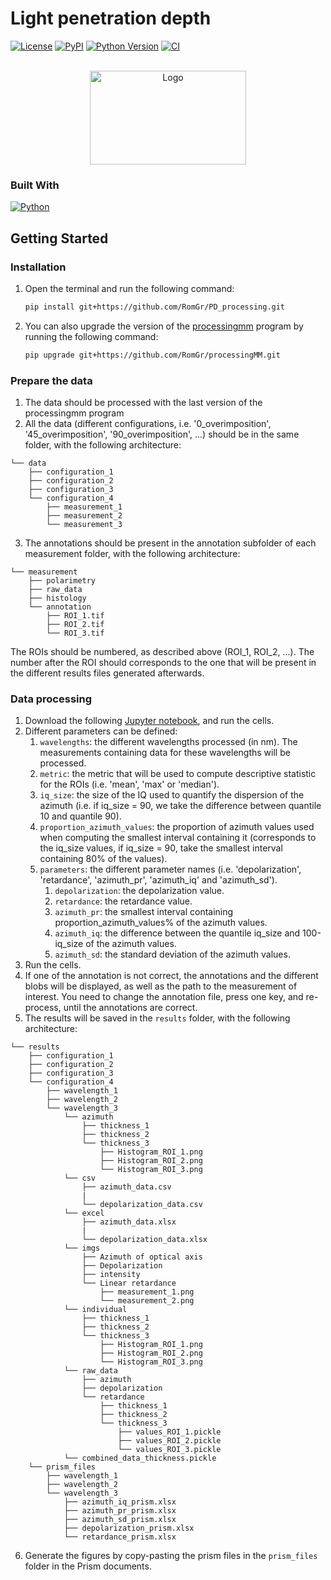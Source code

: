 # Light penetration depth 

[![License](https://img.shields.io/pypi/l/penetration_depth.svg?color=green)](https://github.com/RomGr/penetration_depth/raw/main/LICENSE)
[![PyPI](https://img.shields.io/pypi/v/penetration_depth.svg?color=green)](https://pypi.org/project/penetration_depth)
[![Python Version](https://img.shields.io/pypi/pyversions/penetration_depth.svg?color=green)](https://python.org)
[![CI](https://github.com/RomGr/PD_processing/actions/workflows/ci.yml/badge.svg)](https://github.com/RomGr/PD_processing/actions/workflows/ci.yml)

<!-- PROJECT LOGO -->
<br />
<div align="center">
    <img src="images/LOGO_HORAO_NEG 1.jpg" alt="Logo" width="250" height="150">
</div>

### Built With 
[![Python][Python.js]][Python-url]

<!-- ABOUT THE PROJECT -->
## Getting Started

### Installation
1. Open the terminal and run the following command:
    ```sh
    pip install git+https://github.com/RomGr/PD_processing.git
    ```
2. You can also upgrade the version of the [processingmm](https://github.com/RomGr/processingMM.git) program by running the following command:
    ```sh
    pip upgrade git+https://github.com/RomGr/processingMM.git
    ```

### Prepare the data
1. The data should be processed with the last version of the processingmm program
2. All the data (different configurations, i.e. '0_overimposition', '45_overimposition', '90_overimposition', ...) should be in the same folder, with the following architecture:
```
└── data
    ├── configuration_1
    ├── configuration_2
    ├── configuration_3
    └── configuration_4
        ├── measurement_1
        ├── measurement_2
        └── measurement_3
```
3. The annotations should be present in the annotation subfolder of each measurement folder, with the following architecture:
```
└── measurement
    ├── polarimetry
    ├── raw_data
    ├── histology
    └── annotation
        ├── ROI_1.tif
        ├── ROI_2.tif
        └── ROI_3.tif
```  
The ROIs should be numbered, as described above (ROI_1, ROI_2, ...). The number after the ROI should corresponds to the one that will be present in the different results files generated afterwards.

### Data processing
1. Download the following [Jupyter notebook](https://github.com/RomGr/PD_processing/blob/main/PD_analysis.ipynb), and run the cells.
2. Different parameters can be defined:
    1. ```wavelengths```: the different wavelengths processed (in nm). The measurements containing data for these wavelengths will be processed.
    2. ```metric```: the metric that will be used to compute descriptive statistic for the ROIs (i.e. 'mean', 'max' or 'median').
    3. ```iq_size```: the size of the IQ used to quantify the dispersion of the azimuth (i.e. if iq_size = 90, we take the difference between quantile 10 and quantile 90).
    4. ```proportion_azimuth_values```: the proportion of azimuth values used when computing the smallest interval containing it (corresponds to the iq_size values, if iq_size = 90, take the smallest interval containing 80% of the values).
    5. ```parameters```: the different parameter names (i.e. 'depolarization', 'retardance', 'azimuth_pr', 'azimuth_iq' and 'azimuth_sd').
        1. ```depolarization```: the depolarization value.
        2. ```retardance```: the retardance value.
        3. ```azimuth_pr```: the smallest interval containing proportion_azimuth_values% of the azimuth values.
        4. ```azimuth_iq```: the difference between the quantile iq_size and 100-iq_size of the azimuth values.
        5. ```azimuth_sd```: the standard deviation of the azimuth values.
3. Run the cells.
4. If one of the annotation is not correct, the annotations and the different blobs will be displayed, as well as the path to the measurement of interest. You need to change the annotation file, press one key, and re-process, until the annotations are correct.
5. The results will be saved in the ```results``` folder, with the following architecture:
```
└── results
    ├── configuration_1
    ├── configuration_2
    ├── configuration_3
    └── configuration_4
        ├── wavelength_1
        ├── wavelength_2
        └── wavelength_3
            └── azimuth
                ├── thickness_1
                ├── thickness_2
                └── thickness_3
                    ├── Histogram_ROI_1.png
                    ├── Histogram_ROI_2.png
                    └── Histogram_ROI_3.png
            └── csv
                ├── azimuth_data.csv
                |
                └── depolarization_data.csv
            └── excel
                ├── azimuth_data.xlsx
                |
                └── depolarization_data.xlsx
            └── imgs
                ├── Azimuth of optical axis
                ├── Depolarization
                ├── intensity
                └── Linear retardance
                    ├── measurement_1.png
                    └── measurement_2.png
            └── individual
                ├── thickness_1
                ├── thickness_2
                └── thickness_3
                    ├── Histogram_ROI_1.png
                    ├── Histogram_ROI_2.png
                    └── Histogram_ROI_3.png
            └── raw_data
                ├── azimuth
                ├── depolarization
                └── retardance
                    ├── thickness_1
                    ├── thickness_2
                    └── thickness_3
                        ├── values_ROI_1.pickle
                        ├── values_ROI_2.pickle
                        └── values_ROI_3.pickle
            └── combined_data_thickness.pickle
    └── prism_files
        ├── wavelength_1
        ├── wavelength_2
        └── wavelength_3
            ├── azimuth_iq_prism.xlsx
            ├── azimuth_pr_prism.xlsx
            ├── azimuth_sd_prism.xlsx
            ├── depolarization_prism.xlsx
            └── retardance_prism.xlsx
``` 
6. Generate the figures by copy-pasting the prism files in the ```prism_files``` folder in the Prism documents.


<!-- MARKDOWN LINKS & IMAGES -->
<!-- https://www.markdownguide.org/basic-syntax/#reference-style-links -->
[Python.js]: https://img.shields.io/badge/Python-3776AB?style=for-the-badge&logo=python&logoColor=white
[Python-url]: https://www.python.org/